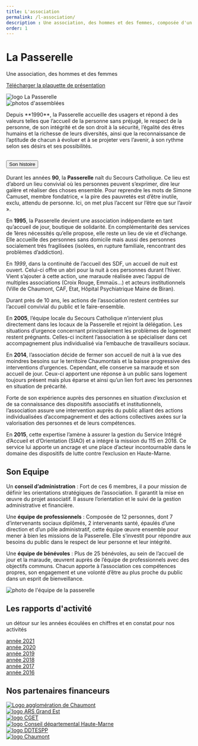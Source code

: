 ```yaml
---
title: L'association
permalink: /l-association/
description : Une association, des hommes et des femmes, composée d'un conseil d’administration, d'une équipe de professionnels et d'une équipe de bénévoles.
order: 1
---
```


<div class="rounded-1 shadow bg-secondary">
<div class="row row-cols-2">
<div class="col-6 p-5">
<h1 class="fw-bold text-white">La Passerelle</h1>
<p class="fs-3">Une association, des hommes et des femmes</p>
<p class="fs-3"><a href="{{ "/doc/brochure-la-passerelle-52.pdf" | relative_url }}" class="btn btn-info btn-md px-4 me-sm-3 fw-bold">Télécharger la plaquette de présentation</a></p>
</div>
<div class="col-6 p-5 text-end">
<img src="{{ "/img/logo-la-passerele.svg.png" | relative_url }}" alt="logo La Passerelle" />
</div>
</div>
</div>

<div class="row row-cols-2">
<div class="col-4 p-5">
<img src="{{ "/img/association-1.jpg" | relative_url }}" class="img-fluid" alt="photos d'assemblées" />
</div>

<div class="col-8 p-5">
<p class="lead my-5 fs-4">
Depuis **1990**, la Passerelle accueille des usagers et répond à des valeurs telles que l’accueil de la personne sans préjugé, le respect de la personne, de son intégrité et de son droit à la sécurité, l’égalité des êtres humains et la richesse de leurs diversités, ainsi que la reconnaissance de l’aptitude de chacun à évoluer et à se projeter vers l’avenir, à son rythme selon ses désirs et ses possibilités.
</p>


<div class="accordion" id="accordionExample">
<div class="accordion-item">
<h2 class="accordion-header">
<button class="accordion-button" type="button" data-bs-toggle="collapse" data-bs-target="#collapseOne" aria-expanded="true" aria-controls="collapseOne">
Son histoire
</button>
</h2>
<div id="collapseOne" class="accordion-collapse collapse" data-bs-parent="#accordionExample">
<div class="accordion-body">

Durant les années **90**, la **Passerelle** naît du Secours Catholique. Ce lieu est d’abord un lieu convivial où les personnes peuvent s’exprimer, dire leur galère et réaliser des choses ensemble. Pour reprendre les mots de Simone Camuset, membre fondatrice, « la pire des pauvretés est d’être inutile, exclu, attendu de personne. Ici, on met plus l’accent sur l’être que sur l’avoir ».

En **1995**, la Passerelle devient une association indépendante en tant qu’accueil de jour, boutique de solidarité. En complémentarité des services de 1ères nécessités qu’elle propose, elle reste un lieu de vie et d’échange. Elle accueille des personnes sans domicile mais aussi des personnes socialement très fragilisées (isolées, en rupture familiale, rencontrant des problèmes d’addiction).

En *1999*, dans la continuité de l’accueil des SDF, un accueil de nuit est ouvert. Celui-ci offre un abri pour la nuit à ces personnes durant l’hiver. Vient s’ajouter à cette action, une maraude réalisée avec l’appui de multiples associations (Croix Rouge, Emmaüs…) et acteurs institutionnels (Ville de Chaumont, CAF, Etat, Hôpital Psychiatrique Maine de Biran).

Durant près de 10 ans, les actions de l’association restent centrées sur l’accueil convivial du public et le faire-ensemble.

En **2005**, l’équipe locale du Secours Catholique n’intervient plus directement dans les locaux de la Passerelle et rejoint la délégation. Les situations d’urgence concernant principalement les problèmes de logement restent prégnants. Celles-ci incitent l’association à se spécialiser dans cet accompagnement plus individualisé via l’embauche de travailleurs sociaux.

En **2014**, l’association décide de fermer son accueil de nuit à la vue des moindres besoins sur le territoire Chaumontais et la baisse progressive des interventions d’urgences. Cependant, elle conserve sa maraude et son accueil de jour. Ceux-ci apportent une réponse à un public sans logement toujours présent mais plus éparse et ainsi qu’un lien fort avec les personnes en situation de précarité.

Forte de son expérience auprès des personnes en situation d’exclusion et de sa connaissance des dispositifs associatifs et institutionnels, l’association assure une intervention auprès du public alliant des actions individualisées d’accompagnement et des actions collectives axées sur la valorisation des personnes et de leurs compétences.

En **2015**, cette expertise l’amène à assurer la gestion du Service Intégré d’Accueil et d’Orientation (SIAO) et a intégré la mission du 115 en 2018. Ce service lui apporte un ancrage et une place d’acteur incontournable dans le domaine des dispositifs de lutte contre l’exclusion en Haute-Marne.

</div>
</div>
</div>
</div>



</div>
</div>

<div class="row align-items-start">
<div class="col-8 p-5">

## Son Equipe

Un **conseil d’administration** : Fort de ces 6 membres, il a pour mission de définir les orientations stratégiques de l’association. Il garantit la mise en œuvre du projet associatif. Il assure l’orientation et le suivi de la gestion administrative et financière.

Une **équipe de professionnels** : Composée de 12 personnes, dont 7 d’intervenants sociaux diplômés, 2 intervenants santé, épaulés d’une direction et d’un pôle administratif, cette équipe œuvre ensemble pour mener à bien les missions de la Passerelle. Elle s’investit pour répondre aux besoins du public dans le respect de leur personne et leur intégrité.

Une **équipe de bénévoles** : Plus de 25 bénévoles, au sein de l’accueil de jour et la maraude, œuvrent auprès de l’équipe de professionnels avec des objectifs communs. Chacun apporte à l’association ces compétences propres, son engagement et une volonté d’être au plus proche du public dans un esprit de bienveillance.

</div>

<div class="col-4 p-5">
<img src="{{ "/img/association-2.jpg" | relative_url }}" class="img-fluid" alt="photo de l'équipe de la passerelle" />
</div>

</div>



<div class="row p-3 rounded-3 shadow border border-3 bg-warning-subtle">

## Les rapports d'activité

un détour sur les années écoulées en chiffres et en constat pour nos activités

<div class="col">
<a href="{{ "/doc/rapport-activite-2021.pdf" | relative_url }}" target="_blank" class="btn btn-outline-success">année 2021</a>
</div>
<div class="col">
<a href="{{ "/doc/rapport-activite-2020.pdf" | relative_url }}" target="_blank" class="btn btn-outline-success">année 2020</a>
</div>
<div class="col">
<a href="{{ "/doc/rapport-activite-2019.pdf" | relative_url }}" target="_blank" class="btn btn-outline-success">année 2019</a>
</div>
<div class="col">
<a href="{{ "/doc/rapport-activite-2018.pdf" | relative_url }}" target="_blank" class="btn btn-outline-success">année 2018</a>
</div>
<div class="col">
<a href="{{ "/doc/rapport-activite-2017.pdf" | relative_url }}" target="_blank" class="btn btn-outline-success">année 2017</a>
</div>
<div class="col">
<a href="{{ "/doc/rapport-activite-2016.pdf" | relative_url }}" target="_blank" class="btn btn-outline-success">année 2016</a>
</div>

</div>


<div class="row p-3 my-5 rounded-3 shadow border border-3">

## Nos partenaires financeurs

<div class="col-2">
<a href="https://www.agglo-chaumont.fr/">
<img src="{{ "/img/partenaires/agglo-chaumont.png" | relative_url }}" class="img-fluid" alt="Logo agglomération de Chaumont" />
</a>
</div>

<div class="col-2">
<a href="https://www.grand-est.ars.sante.fr/">
<img src="{{ "/img/partenaires/ars.png" | relative_url }}" class="img-fluid" alt="logo ARS Grand Est" />
</a>
</div>

<div class="col-2">
<a href="https://agence-cohesion-territoires.gouv.fr/">
<img src="{{ "/img/partenaires/CGET.png" | relative_url }}" class="img-fluid" alt="logo CGET" />
</a>
</div>

<div class="col-2">
<a href="https://haute-marne.fr/fr/">
<img src="{{ "/img/partenaires/conseil-departemental.png" | relative_url }}" class="img-fluid" alt="logo Conseil départemental Haute-Marne" />
</a>
</div>

<div class="col-2">
<a href="https://www.haute-marne.gouv.fr/Services-de-l-Etat/Emploi-travail-solidarites-et-protection-des-populations/Direction-Departementale-de-l-Emploi-du-Travail-des-Solidarite-et-de-la-Protection-des-Population">
<img src="{{ "/img/partenaires/DDTESPP.png" | relative_url }}" class="img-fluid" alt="logo DDTESPP" />
</a>
</div>

<div class="col-2">
<a href="http://www.ville-chaumont.fr/">
<img src="{{ "/img/partenaires/ville-de-chaumont.png" | relative_url }}" class="img-fluid" alt="logo Chaumont" />
</a>
</div>



</div>